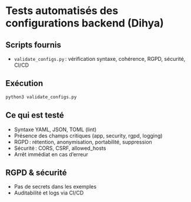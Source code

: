 # Tests automatisés des configurations backend (Dihya)

## Scripts fournis
- `validate_configs.py` : vérification syntaxe, cohérence, RGPD, sécurité, CI/CD

## Exécution

```bash
python3 validate_configs.py
```

## Ce qui est testé
- Syntaxe YAML, JSON, TOML (lint)
- Présence des champs critiques (app, security, rgpd, logging)
- RGPD : rétention, anonymisation, portabilité, suppression
- Sécurité : CORS, CSRF, allowed_hosts
- Arrêt immédiat en cas d’erreur

## RGPD & sécurité
- Pas de secrets dans les exemples
- Auditabilité et logs via CI/CD
